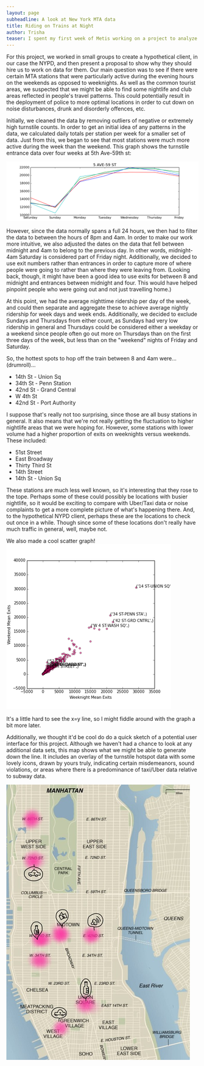 ```yaml
---
layout: page
subheadline: A look at New York MTA data
title: Riding on Trains at Night
author: Trisha
teaser: I spent my first week of Metis working on a project to analyze the movement of New Yorkers through ![MTA turnstile](http://web.mta.info/developers/turnstile.html) data.
--- 
```


For this project, we worked in small groups to create a hypothetical client, in our case the NYPD, and then present a proposal to show why they should hire us to work on data for them. Our main question was to see if there were certain MTA stations that were particularly active during the evening hours on the weekends as opposed to weeknights. As well as the common tourist areas, we suspected that we might be able to find some nightlife and club areas reflected in people's travel patterns. This could potentially result in the deployment of police to more optimal locations in order to cut down on noise disturbances, drunk and disorderly offences, etc.

Initially, we cleaned the data by removing outliers of negative or extremely high turnstile counts. In order to get an initial idea of any patterns in the data, we calculated daily totals per station per week for a smaller set of data. Just from this, we began to see that most stations were much more active during the week than the weekend. This graph shows the turnstile entrance data over four weeks at 5th Ave-59th st: 

![5th st graph](../images/5-ave-59-st.png "4 week 5th ave-59th st")

However, since the data normally spans a full 24 hours, we then had to filter the data to between the hours of 8pm and 4am. In order to make our work more intuitive, we also adjusted the dates on the data that fell between midnight and 4am to belong to the previous day. In other words, midnight-4am Saturday is considered part of Friday night. Additionally, we decided to use exit numbers rather than entrances in order to capture more of where people were going to rather than where they were leaving from. (Looking back, though, it might have been a good idea to use exits for between 8 and midnight and entrances between midnight and four. This would have helped pinpoint people who were going out and not just travelling home.)

At this point, we had the average nighttime ridership per day of the week, and could then separate and aggregate these to achieve average nightly ridership for week days and week ends. Additionally, we decided to exclude Sundays and Thursdays from either count, as Sundays had very low ridership in general and Thursdays could be considered either a weekday or a weekend since people often go out more on Thursdays than on the first three days of the week, but less than on the "weekend" nights of Friday and Saturday.

So, the hottest spots to hop off the train between 8 and 4am were...(drumroll)...  
* 14th St - Union Sq  
* 34th St - Penn Station  
* 42nd St - Grand Central  
* W 4th St  
* 42nd St - Port Authority  
 
I suppose that's really not too surprising, since those are all busy stations in general. It also means that we're not really getting the fluctuation to higher nightlife areas that we were hoping for. However, some stations with lower volume had a higher proportion of exits on weeknights versus weekends. These included:  
* 51st Street  
* East Broadway  
* Thirty Third St  
* 14th Street  
* 14th St - Union Sq  

These stations are much less well known, so it's interesting that they rose to the tope. Perhaps some of these could possibly be locations with busier nightlife, so it would be exciting to compare with Uber/Taxi data or noise complaints to get a more complete picture of what's happening there. And, to the hypothetical NYPD client, perhaps these are the locations to check out once in a while. Though since some of these locations don't really have much traffic in general, well, maybe not.

We also made a cool scatter graph!  
![scatter](../images/mtascatter-839.png "Weekend over weekday scatter")

It's a little hard to see the x=y line, so I might fiddle around with the graph a bit more later.

Additionally, we thought it'd be cool do do a quick sketch of a potential user interface for this project. Although we haven't had a chance to look at any additional data sets, this map shows what we might be able to generate down the line. It includes an overlay of the turnstile hotspot data with some lovely icons, drawn by yours truly, indicating certain misdemeanors, sound violations, or areas where there is a predominance of taxi/Uber data relative to subway data.

![drawn map](../images/Sketches-820.jpg "Rough sketch of possible map overlays")
